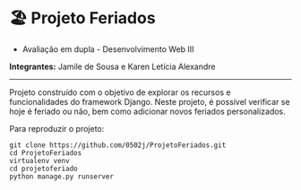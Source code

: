 # 🏖 Projeto Feriados
* Avaliação em dupla - Desenvolvimento Web III

**Integrantes:**
Jamile de Sousa e Karen Letícia Alexandre

------

Projeto construído com o objetivo de explorar os recursos e funcionalidades do framework Django. Neste projeto, é possível verificar se hoje é feriado ou não, bem como adicionar novos feriados personalizados.

Para reproduzir o projeto:

```console
git clone https://github.com/0502j/ProjetoFeriados.git
cd ProjetoFeriados
virtualenv venv
cd projetoferiado
python manage.py runserver
```

